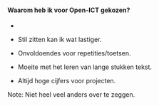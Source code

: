 #### Waarom heb ik voor Open-ICT gekozen?
-
- Stil zitten kan ik wat lastiger.

- Onvoldoendes voor repetities/toetsen.

- Moeite met het leren van lange stukken tekst.

- Altijd hoge cijfers voor projecten.


Note:
Niet heel veel anders over te zeggen.

